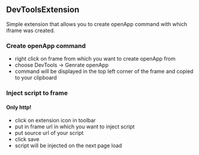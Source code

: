 ## DevToolsExtension
Simple extension that allows you to create openApp command with which iframe was created.

### Create openApp command

- right click on frame from which you want to create openApp from
- choose DevTools -> Genrate openApp
- command will be displayed in the top left corner of the frame and copied to your clipboard

### Inject script to frame
#### Only http!
- click on extension icon in toolbar
- put in frame url in which you want to inject script
- put source url of your script
- click save
- script will be injected on the next page load
